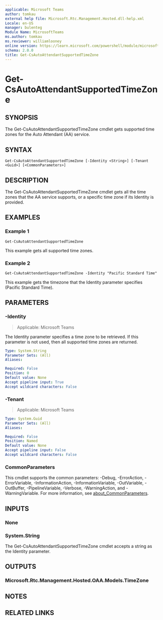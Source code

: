 ```yaml
---
applicable: Microsoft Teams
author: tomkau
external help file: Microsoft.Rtc.Management.Hosted.dll-help.xml
Locale: en-US
manager: bulenteg
Module Name: MicrosoftTeams
ms.author: tomkau
ms.reviewer: williamlooney
online version: https://learn.microsoft.com/powershell/module/microsoftteams/get-csautoattendantsupportedtimezone
schema: 2.0.0
title: Get-CsAutoAttendantSupportedTimeZone
---
```


# Get-CsAutoAttendantSupportedTimeZone

## SYNOPSIS
The Get-CsAutoAttendantSupportedTimeZone cmdlet gets supported time zones for the Auto Attendant (AA) service.

## SYNTAX

```
Get-CsAutoAttendantSupportedTimeZone [-Identity <String>] [-Tenant <Guid>] [<CommonParameters>]
```

## DESCRIPTION
The Get-CsAutoAttendantSupportedTimeZone cmdlet gets all the time zones that the AA service supports, or a specific time zone if its Identity is provided.

## EXAMPLES

### Example 1
```
Get-CsAutoAttendantSupportedTimeZone
```

This example gets all supported time zones.

### Example 2
```
Get-CsAutoAttendantSupportedTimeZone -Identity "Pacific Standard Time"
```

This example gets the timezone that the Identity parameter specifies (Pacific Standard Time).

## PARAMETERS

### -Identity

> Applicable: Microsoft Teams

The Identity parameter specifies a time zone to be retrieved. If this parameter is not used, then all supported time zones are returned.

```yaml
Type: System.String
Parameter Sets: (All)
Aliases:

Required: False
Position: 0
Default value: None
Accept pipeline input: True
Accept wildcard characters: False
```

### -Tenant

> Applicable: Microsoft Teams

```yaml
Type: System.Guid
Parameter Sets: (All)
Aliases:

Required: False
Position: Named
Default value: None
Accept pipeline input: False
Accept wildcard characters: False
```

### CommonParameters
This cmdlet supports the common parameters: -Debug, -ErrorAction, -ErrorVariable, -InformationAction, -InformationVariable, -OutVariable, -OutBuffer, -PipelineVariable, -Verbose, -WarningAction, and -WarningVariable. For more information, see [about_CommonParameters](https://go.microsoft.com/fwlink/?LinkID=113216).

## INPUTS

### None

### System.String
The Get-CsAutoAttendantSupportedTimeZone cmdlet accepts a string as the Identity parameter.

## OUTPUTS

### Microsoft.Rtc.Management.Hosted.OAA.Models.TimeZone

## NOTES

## RELATED LINKS
